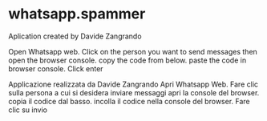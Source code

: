 # whatsapp.spammer

Aplication created by Davide Zangrando

Open Whatsapp web.
Click on the person you want to send messages
then open the browser console.
copy the code from below.
paste the code in browser console.
Click enter

Applicazione realizzata da Davide Zangrando
Apri Whatsapp Web. 
Fare clic sulla persona a cui si desidera inviare messaggi 
apri la console del browser.
copia il codice dal basso. 
incolla il codice nella console del browser. 
Fare clic su invio


